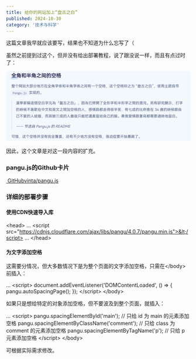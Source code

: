 ```yaml
---
title: 给你的网站加上“盘古之白”
published: 2024-10-30
category: '技术与科学'
---
```


这篇文章我早就应该要写，结果也不知道为什么忘写了（

虽然之前提到过这个，但并没有给出部署教程，说了跟没说一样，而且有点过时了：

![](images/屏幕截图-2024-10-30-225932.png)

因此，这个文章是对这一段内容的扩充。

### pangu.js的Github卡片

[ GitHub](https://github.com/)[vinta/pangu.js](https://github.com/vinta/pangu.js)  

### 详细的部署步骤

#### 使用CDN快速导入库

&lt;head>
    ...
    &lt;script src="https://cdnjs.cloudflare.com/ajax/libs/pangu/4.0.7/pangu.min.js">&lt;/script>
    ...
&lt;/head>

#### 为文字添加空格

这需要分情况，但大多数情况下是为整个页面的文字添加空格，只需在&lt;/body>前插入：

...
    &lt;script>
        document.addEventListener('DOMContentLoaded', () => {
        pangu.autoSpacingPage();
      });
    &lt;/script>
&lt;/body>

如果只是想给特定的对象添加空格，但不要波及到整个页面，就插入：

...
    &lt;script>
          pangu.spacingElementById('main'); // 只给 id 为 main 的元素添加空格
          pangu.spacingElementByClassName('comment'); // 只给 class 为 comment 的元素添加空格
          pangu.spacingElementByTagName('p');  // 只给 p 元素添加空格
    &lt;/script>
&lt;/body>

可根据实际需求修改。